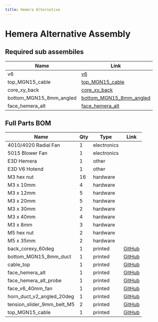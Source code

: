 ```yaml
---
title: Hemera Alternative
---
```


# Hemera Alternative Assembly

<div class="cloudimage-360" data-folder="../../assets/images/gifs/source/hemera_alt/" data-filename="hemera_alt_{index}.jpg" data-amount="24"></div>



## Required sub assembiles

| Name | Link |
| ---- | ---- |
| v6 | [v6](../../sub_assemblies/v6) |
| top_MGN15_cable | [top_MGN15_cable](../../sub_assemblies/top_MGN15_cable) |
| core_xy_back | [core_xy_back](../../sub_assemblies/core_xy_back) |
| bottom_MGN15_8mm_angled | [bottom_MGN15_8mm_angled](../../sub_assemblies/bottom_MGN15_8mm_angled) |
| face_hemera_alt | [face_hemera_alt](../../sub_assemblies/face_hemera_alt) |


## Full Parts BOM

| Name | Qty | Type | Link |
| ---- | --- | ---- | ---- |
| 4010/4020 Radial Fan | 1 | electronics |  |
| 5015 Blower Fan | 1 | electronics |  |
| E3D Hemera | 1 | other |  |
| E3D V6 Hotend | 1 | other |  |
| M3 hex nut | 16 | hardware |  |
| M3 x 10mm | 4 | hardware |  |
| M3 x 12mm | 5 | hardware |  |
| M3 x 20mm | 5 | hardware |  |
| M3 x 30mm | 2 | hardware |  |
| M3 x 40mm | 4 | hardware |  |
| M3 x 8mm | 3 | hardware |  |
| M5 hex nut | 2 | hardware |  |
| M5 x 35mm | 2 | hardware |  |
| back_corexy_60deg | 1 | printed | [GitHub](https://github.com/pkucmus/EVA/tree/master/stl/Backs/back_corexy_60deg.stl) |
| bottom_MGN15_8mm_duct | 1 | printed | [GitHub](https://github.com/pkucmus/EVA/tree/master/stl/Bottoms/bottom_MGN15_8mm_duct.stl) |
| cable_top | 1 | printed | [GitHub](https://github.com/pkucmus/EVA/tree/master/stl/Cable%20Mounts/cable_top.stl) |
| face_hemera_alt | 1 | printed | [GitHub](https://github.com/pkucmus/EVA/tree/master/stl/Faces/face_hemera_alt.stl) |
| face_hemera_alt_probe | 1 | printed | [GitHub](https://github.com/pkucmus/EVA/tree/master/stl/Faces/face_hemera_alt_probe.stl) |
| face_v6_40mm_fan | 1 | printed | [GitHub](https://github.com/pkucmus/EVA/tree/master/stl/Faces/face_v6_40mm_fan.stl) |
| horn_duct_v2_angled_20deg | 1 | printed | [GitHub](https://github.com/pkucmus/EVA/tree/master/stl/horn_duct_v2_angled_20deg.stl) |
| tension_slider_9mm_belt_M5 | 2 | printed | [GitHub](https://github.com/pkucmus/EVA/tree/master/stl/Backs/tension_slider_9mm_belt_M5.stl) |
| top_MGN15_cable | 1 | printed | [GitHub](https://github.com/pkucmus/EVA/tree/master/stl/Tops/top_MGN15_cable.stl) |
